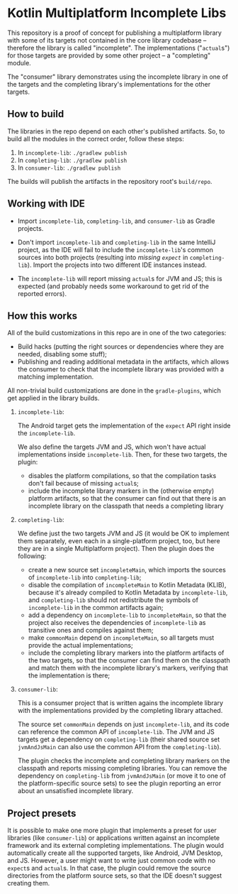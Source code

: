 # Kotlin Multiplatform Incomplete Libs

This repository is a proof of concept for publishing a multiplatform library with some of its targets not contained in
the core library codebase – therefore the library is called "incomplete". The implementations ("`actual`s") for those
targets are provided by some other project – a "completing" module. 

The "consumer" library demonstrates using the incomplete library in one of the targets and the completing library's
implementations for the other targets.

## How to build

The libraries in the repo depend on each other's published artifacts.
So, to build all the modules in the correct order, follow these steps:

1. In `incomplete-lib`: `./gradlew publish`
2. In `completing-lib`: `./gradlew publish`
3. In `consumer-lib`: `./gradlew publish`

The builds will publish the artifacts in the repository root's `build/repo`.

## Working with IDE

* Import `incomplete-lib`, `completing-lib`, and `consumer-lib` as Gradle projects. 

* Don't import `incomplete-lib` and `completing-lib` in the same IntelliJ project, as the IDE will fail to include the
  `incomplete-lib`'s common sources into both projects (resulting into *missing `expect`* in `completing-lib`). Import
  the projects into two different IDE instances instead.
  
* The `incomplete-lib` will report missing `actual`s for JVM and JS; this is expected (and probably needs some
  workaround to get rid of the reported errors).

## How this works

All of the build customizations in this repo are in one of the two categories:

* Build hacks (putting the right sources or dependencies where they are needed, disabling some stuff);
* Publishing and reading additional metadata in the artifacts, which allows the consumer to check that the incomplete
  library was provided with a matching implementation.

All non-trivial build customizations are done in the `gradle-plugins`, which get applied in the library builds.

1. `incomplete-lib`:

    The Android target gets the implementation of the `expect` API right inside the `incomplete-lib`.

    We also define the targets JVM and JS, which won't have actual implementations inside `incomplete-lib`. Then, for these
    two targets, the plugin:

    * disables the platform compilations, so that the compilation tasks don't fail because of missing `actual`s;
    * include the incomplete library markers in the (otherwise empty) platform artifacts, so that the consumer can find out
      that there is an incomplete library on the classpath that needs a completing library

2. `completing-lib`:

    We define just the two targets JVM and JS (it would be OK to implement them separately, even each in a single-platform
    project, too, but here they are in a single Multiplatform project). Then the plugin does the following:

    * create a new source set `incompleteMain`, which imports the sources of `incomplete-lib` into `completing-lib`;
    * disable the compilation of `incompleteMain` to Kotlin Metadata (KLIB), because it's already compiled to Kotlin
      Metadata by `incomplete-lib`, and `completing-lib` should not redistribute the symbols of `incomplete-lib` in the
      common artifacts again;
    * add a dependency on `incomplete-lib` to `incompleteMain`, so that the project also receives the dependencies of
      `incomplete-lib` as transitive ones and compiles against them;
    * make `commonMain` depend on `incompleteMain`, so all targets must provide the actual implementations;
    * include the completing library markers into the platform artifacts of the two targets, so that the consumer can find
      them on the classpath and match them with the incomplete library's markers, verifying that the implementation is
      there;

3. `consumer-lib`:

    This is a consumer project that is written agains the incomplete library with the implementations provided by the
    completing library attached.

    The source set `commonMain` depends on just `incomplete-lib`, and its code can reference the common API of
    `incomplete-lib`. The JVM and JS targets get a dependency on `completing-lib` (their shared source set `jvmAndJsMain`
    can also use the common API from the `completing-lib`).

    The plugin checks the incomplete and completing library markers on the classpath and reports missing completing 
    libraries. You can remove the dependency on `completing-lib` from `jvmAndJsMain` (or move it to one of the 
    platform-specific source sets) to see the plugin reporting an error about an unsatisfied incomplete library. 

## Project presets

It is possible to make one more plugin that implements a preset for user libraries (like `consumer-lib`) or 
applications written against an incomplete framework and its external completing implementations. The plugin would
automatically create all the supported targets, like Android, JVM Desktop, and JS. However, a user might want to write
just common code with no `expect`s and `actual`s. In that case, the plugin could remove the source directories from the
platform source sets, so that the IDE doesn't suggest creating them.
